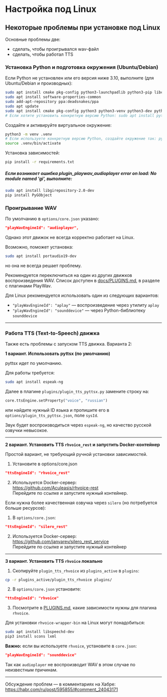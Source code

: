 # Настройка под Linux

## Некоторые проблемы при установке под Linux

Основные проблемы две:

- сделать, чтобы проигрывался wav-файл
- сделать, чтобы работал TTS

### Установка Python и подготовка окружения (Ubuntu/Debian)

Если Python не установлен или его версия ниже 3.10, выполните (для Ubuntu/Debian и производных):

```bash
sudo apt install cmake pkg-config python3-launchpadlib python3-pip libcairo2-dev
sudo apt install software-properties-common
sudo add-apt-repository ppa:deadsnakes/ppa
sudo apt update
sudo apt install cmake pkg-config python3 python3-venv python3-dev python3-tk
# Если хотите установить конкретную версию Python: sudo apt install python3.10 python3.10-venv python3.10-dev python3.10-tk
```

Создайте и активируйте виртуальное окружение:

```bash
python3 -m venv .venv
# Если используете конкретную версию Python, создайте окружение так: python3.10 -m venv .venv
source .venv/bin/activate
```

Установка зависимостей:

```bash
pip install -r requirements.txt
```

##### Если возникает ошибка plugin_playwav_audioplayer error on load: No module named 'gi', выполните:

```bash
sudo apt install libgirepository-2.0-dev
pip install PyGObject
```

### Проигрывание WAV

По умолчанию в `options/core.json` указано:

```json
"playWavEngineId": "audioplayer",
```

Однако этот движок не всегда корректно работает на Linux.

Возможно, поможет установка:

```bash
sudo apt install portaudio19-dev
```

но она не всегда решает проблему.

Рекомендуется переключиться на один из других движков воспроизведения WAV.
Список доступен в [docs/PLUGINS.md](/docs/PLUGINS.md#PlayWav), в разделе с плагинами PlayWav.

Для Linux рекомендуется использовать один из следующих вариантов:

- `"playWavEngineId": "aplay"` — воспроизведение через утилиту `aplay`
- `"playWavEngineId": "sounddevice"` — через Python-библиотеку `sounddevice`

---

### Работа TTS (Text-to-Speech) движка

Также есть проблемы с запуском TTS движка. Варианта 2:

**1 вариант. Использовать pyttsx (по умолчанию)**

pyttsx идет по умолчанию.

Для работы требуется:

```bash
sudo apt install espeak-ng
```

Далее в плагине `plugins/plugin_tts_pyttsx.py` замените строку на:

```python
core.ttsEngine.setProperty("voice", "russian")
```

или найдите нужный ID языка и пропишите его в `options/plugin_tts_pyttsx.json`, поле `sysId`.

Звук будет воспроизводиться через `espeak-ng`, но качество русской озвучки невысокое.

---

**2 вариант. Установить TTS `rhvoice_rest` и запустить Docker-контейнер**

Простой вариант, не требующий ручной установки зависимостей.

1. Установите в options/core.json

```json
"ttsEngineId": "rhvoice_rest"
```

2. Используется Docker-сервер:  
   https://github.com/Aculeasis/rhvoice-rest  
   Перейдите по ссылке и запустите нужный контейнер.

Если нужна более качественная озвучка через `silero` (но потребуется больше ресурсов):

1. В `options/core.json`:

```json
"ttsEngineId": "silero_rest"
```

2. Используется Docker-сервер:  
   https://github.com/janvarev/silero_rest_service  
   Перейдите по ссылке и запустите нужный контейнер

---

**3 вариант. Установить TTS `rhvoice` локально**

1. Скопируйте `plugin_tts_rhvoice` из `plugins_active` в `plugins`:

```bash
cp -r plugins_active/plugin_tts_rhvoice plugins/
```

2. В `options/core.json` установите:

```json
"ttsEngineId": "rhvoice"
```

3. Посмотрите в [PLUGINS.md](/docs/PLUGINS.md), какие зависимости нужны для плагина `rhvoice`.

Для установки `rhvoice-wrapper-bin` на Linux могут понадобиться:

```bash
sudo apt install libspeechd-dev
pip3 install scons lxml
```

**Важно:** если вы используете `rhvoice`, установите в `core.json`:

```json
"playWavEngineId": "sounddevice"
```

Так как `audioplayer` не воспроизводит WAV в этом случае по неизвестным причинам.

---

Обсуждение проблем — в комментариях на Хабре:  
https://habr.com/ru/post/595855/#comment_24043171
